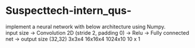 # Suspecttech-intern_qus-
implement a neural network with below architecture using Numpy.<br>
input size -> Convolution 2D (stride 2, padding 0) -> Relu -> Fully connected net -> output size
(32,32) 3x3x4 16x16x4 1024x10 10 x 1
